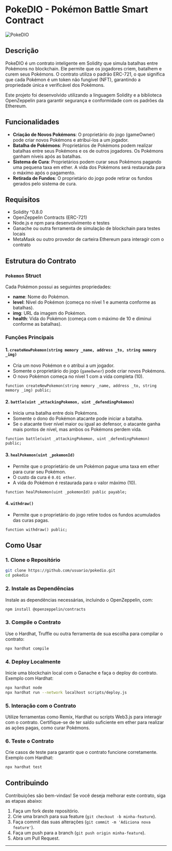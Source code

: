 
# PokeDIO - Pokémon Battle Smart Contract

![PokeDIO](https://ipfs.io/ipfs/QmaH6rupaTYFRYjtSFuqbfn2gn2gr4QFLSsE8T78qLquHf?filename=rambomon.png) <!-- Altere o link para uma imagem representativa do projeto -->

## Descrição

PokeDIO é um contrato inteligente em Solidity que simula batalhas entre Pokémons no blockchain. Ele permite que os jogadores criem, batalhem e curem seus Pokémons. O contrato utiliza o padrão ERC-721, o que significa que cada Pokémon é um token não fungível (NFT), garantindo a propriedade única e verificável dos Pokémons.

Este projeto foi desenvolvido utilizando a linguagem Solidity e a biblioteca OpenZeppelin para garantir segurança e conformidade com os padrões da Ethereum.

## Funcionalidades

- **Criação de Novos Pokémons**: O proprietário do jogo (gameOwner) pode criar novos Pokémons e atribuí-los a um jogador.
- **Batalha de Pokémons**: Proprietários de Pokémons podem realizar batalhas entre seus Pokémons e os de outros jogadores. Os Pokémons ganham níveis após as batalhas.
- **Sistema de Cura**: Proprietários podem curar seus Pokémons pagando uma pequena taxa em ether. A vida dos Pokémons será restaurada para o máximo após o pagamento.
- **Retirada de Fundos**: O proprietário do jogo pode retirar os fundos gerados pelo sistema de cura.

## Requisitos

- Solidity ^0.8.0
- OpenZeppelin Contracts (ERC-721)
- Node.js e npm para desenvolvimento e testes
- Ganache ou outra ferramenta de simulação de blockchain para testes locais
- MetaMask ou outro provedor de carteira Ethereum para interagir com o contrato

## Estrutura do Contrato

### `Pokemon` Struct

Cada Pokémon possui as seguintes propriedades:

- **name**: Nome do Pokémon.
- **level**: Nível do Pokémon (começa no nível 1 e aumenta conforme as batalhas).
- **img**: URL da imagem do Pokémon.
- **health**: Vida do Pokémon (começa com o máximo de 10 e diminui conforme as batalhas).

### Funções Principais

#### 1. `createNewPokemon(string memory _name, address _to, string memory _img)`

- Cria um novo Pokémon e o atribui a um jogador.
- Somente o proprietário do jogo (`gameOwner`) pode criar novos Pokémons.
- O novo Pokémon começa no nível 1 com a vida completa (10).
  
```solidity
function createNewPokemon(string memory _name, address _to, string memory _img) public;
```

#### 2. `battle(uint _attackingPokemon, uint _defendingPokemon)`

- Inicia uma batalha entre dois Pokémons.
- Somente o dono do Pokémon atacante pode iniciar a batalha.
- Se o atacante tiver nível maior ou igual ao defensor, o atacante ganha mais pontos de nível, mas ambos os Pokémons perdem vida.

```solidity
function battle(uint _attackingPokemon, uint _defendingPokemon) public;
```

#### 3. `healPokemon(uint _pokemonId)`

- Permite que o proprietário de um Pokémon pague uma taxa em ether para curar seu Pokémon.
- O custo da cura é `0.01 ether`.
- A vida do Pokémon é restaurada para o valor máximo (10).

```solidity
function healPokemon(uint _pokemonId) public payable;
```

#### 4. `withdraw()`

- Permite que o proprietário do jogo retire todos os fundos acumulados das curas pagas.
  
```solidity
function withdraw() public;
```

## Como Usar

### 1. Clone o Repositório

```bash
git clone https://github.com/usuario/pokedio.git
cd pokedio
```

### 2. Instale as Dependências

Instale as dependências necessárias, incluindo o OpenZeppelin, com:

```bash
npm install @openzeppelin/contracts
```

### 3. Compile o Contrato

Use o Hardhat, Truffle ou outra ferramenta de sua escolha para compilar o contrato:

```bash
npx hardhat compile
```

### 4. Deploy Localmente

Inicie uma blockchain local com o Ganache e faça o deploy do contrato. Exemplo com Hardhat:

```bash
npx hardhat node
npx hardhat run --network localhost scripts/deploy.js
```

### 5. Interação com o Contrato

Utilize ferramentas como Remix, Hardhat ou scripts Web3.js para interagir com o contrato. Certifique-se de ter saldo suficiente em ether para realizar as ações pagas, como curar Pokémons.

### 6. Teste o Contrato

Crie casos de teste para garantir que o contrato funcione corretamente. Exemplo com Hardhat:

```bash
npx hardhat test
```

## Contribuindo

Contribuições são bem-vindas! Se você deseja melhorar este contrato, siga as etapas abaixo:

1. Faça um fork deste repositório.
2. Crie uma branch para sua feature (`git checkout -b minha-feature`).
3. Faça commit das suas alterações (`git commit -m 'Adiciona nova feature'`).
4. Faça um push para a branch (`git push origin minha-feature`).
5. Abra um Pull Request.



---
